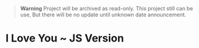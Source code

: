 > **Warning**
> Project will be archived as read-only. This project still can be use, But there will be no update until unknown date announcement. 
 
 
# I Love You ~ JS Version
